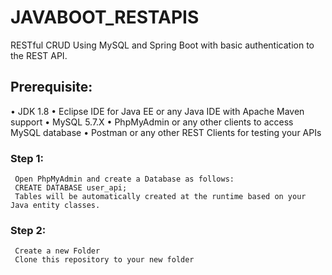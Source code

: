 # JAVABOOT_RESTAPIS

RESTful CRUD Using MySQL and Spring Boot with basic authentication to the REST API.

## Prerequisite:
   •	JDK 1.8
   •	Eclipse IDE for Java EE or any Java IDE with Apache Maven support
   •	MySQL 5.7.X
   •	PhpMyAdmin or any other clients to access MySQL database
   •	Postman or any other REST Clients for testing your APIs


### Step 1: 
     Open PhpMyAdmin and create a Database as follows:
     CREATE DATABASE user_api;
     Tables will be automatically created at the runtime based on your Java entity classes.
     
### Step 2:
     Create a new Folder 
     Clone this repository to your new folder
     
